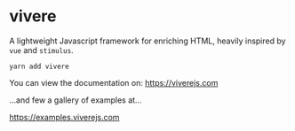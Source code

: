 # vivere
A lightweight Javascript framework for enriching HTML, heavily inspired by `vue` and `stimulus`.

`yarn add vivere`

You can view the documentation on:
https://viverejs.com

...and few a gallery of examples at...

https://examples.viverejs.com
